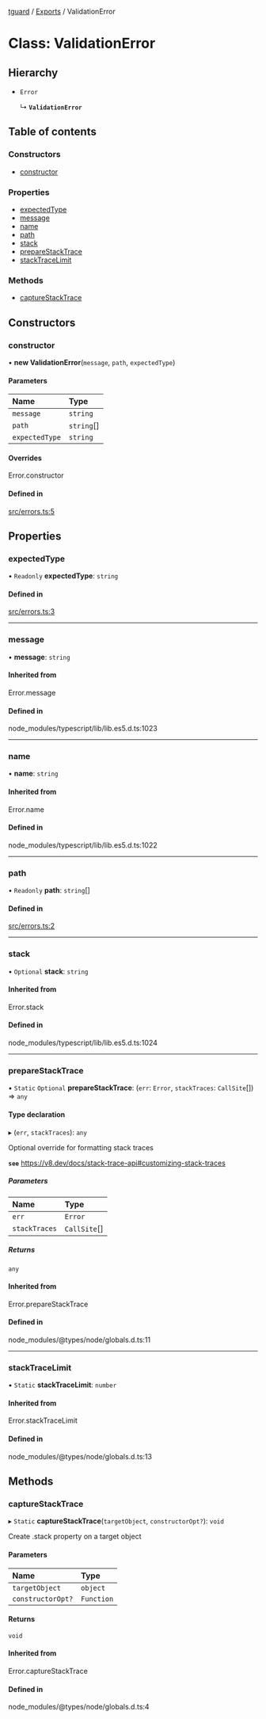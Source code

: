 [tguard](../README.md) / [Exports](../modules.md) / ValidationError

# Class: ValidationError

## Hierarchy

- `Error`

  ↳ **`ValidationError`**

## Table of contents

### Constructors

- [constructor](ValidationError.md#constructor)

### Properties

- [expectedType](ValidationError.md#expectedtype)
- [message](ValidationError.md#message)
- [name](ValidationError.md#name)
- [path](ValidationError.md#path)
- [stack](ValidationError.md#stack)
- [prepareStackTrace](ValidationError.md#preparestacktrace)
- [stackTraceLimit](ValidationError.md#stacktracelimit)

### Methods

- [captureStackTrace](ValidationError.md#capturestacktrace)

## Constructors

### constructor

• **new ValidationError**(`message`, `path`, `expectedType`)

#### Parameters

| Name | Type |
| :------ | :------ |
| `message` | `string` |
| `path` | `string`[] |
| `expectedType` | `string` |

#### Overrides

Error.constructor

#### Defined in

[src/errors.ts:5](https://github.com/davidkarolyi/tguard/blob/d0ca035/src/errors.ts#L5)

## Properties

### expectedType

• `Readonly` **expectedType**: `string`

#### Defined in

[src/errors.ts:3](https://github.com/davidkarolyi/tguard/blob/d0ca035/src/errors.ts#L3)

___

### message

• **message**: `string`

#### Inherited from

Error.message

#### Defined in

node_modules/typescript/lib/lib.es5.d.ts:1023

___

### name

• **name**: `string`

#### Inherited from

Error.name

#### Defined in

node_modules/typescript/lib/lib.es5.d.ts:1022

___

### path

• `Readonly` **path**: `string`[]

#### Defined in

[src/errors.ts:2](https://github.com/davidkarolyi/tguard/blob/d0ca035/src/errors.ts#L2)

___

### stack

• `Optional` **stack**: `string`

#### Inherited from

Error.stack

#### Defined in

node_modules/typescript/lib/lib.es5.d.ts:1024

___

### prepareStackTrace

▪ `Static` `Optional` **prepareStackTrace**: (`err`: `Error`, `stackTraces`: `CallSite`[]) => `any`

#### Type declaration

▸ (`err`, `stackTraces`): `any`

Optional override for formatting stack traces

**`see`** https://v8.dev/docs/stack-trace-api#customizing-stack-traces

##### Parameters

| Name | Type |
| :------ | :------ |
| `err` | `Error` |
| `stackTraces` | `CallSite`[] |

##### Returns

`any`

#### Inherited from

Error.prepareStackTrace

#### Defined in

node_modules/@types/node/globals.d.ts:11

___

### stackTraceLimit

▪ `Static` **stackTraceLimit**: `number`

#### Inherited from

Error.stackTraceLimit

#### Defined in

node_modules/@types/node/globals.d.ts:13

## Methods

### captureStackTrace

▸ `Static` **captureStackTrace**(`targetObject`, `constructorOpt?`): `void`

Create .stack property on a target object

#### Parameters

| Name | Type |
| :------ | :------ |
| `targetObject` | `object` |
| `constructorOpt?` | `Function` |

#### Returns

`void`

#### Inherited from

Error.captureStackTrace

#### Defined in

node_modules/@types/node/globals.d.ts:4
